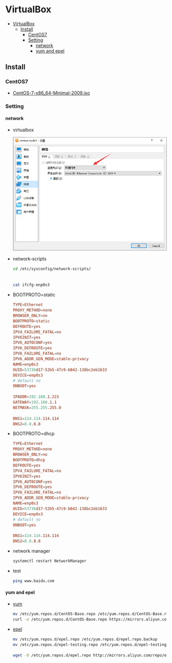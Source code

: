 # VirtualBox

- [VirtualBox](#virtualbox)
  - [Install](#install)
    - [CentOS7](#centos7)
    - [Setting](#setting)
      - [network](#network)
      - [yum and epel](#yum-and-epel)

## Install

### CentOS7

- [CentOS-7-x86_64-Minimal-2009.iso](https://mirrors.aliyun.com/centos/7.9.2009/isos/x86_64/CentOS-7-x86_64-Minimal-2009.iso)

### Setting

#### network

- virtualbox

  ![vb_network_bridge](../images/vb_network_bridge.png)

- network-scripts

  ```bash
  cd /etc/sysconfig/network-scripts/


  cat ifcfg-enp0s3
  ```

- BOOTPROTO=static

  ```conf
  TYPE=Ethernet
  PROXY_METHOD=none
  BROWSER_ONLY=no
  BOOTPROTO=static
  DEFROUTE=yes
  IPV4_FAILURE_FATAL=no
  IPV6INIT=yes
  IPV6_AUTOCONF=yes
  IPV6_DEFROUTE=yes
  IPV6_FAILURE_FATAL=no
  IPV6_ADDR_GEN_MODE=stable-privacy
  NAME=enp0s3
  UUID=53736d17-52b5-47c9-b042-138bc2eb1633
  DEVICE=enp0s3
  # default no
  ONBOOT=yes

  IPADDR=192.168.1.223
  GATEWAY=192.168.1.1
  NETMASK=255.255.255.0

  DNS1=114.114.114.114
  DNS2=8.8.8.8
  ```

- BOOTPROTO=dhcp

  ```conf
  TYPE=Ethernet
  PROXY_METHOD=none
  BROWSER_ONLY=no
  BOOTPROTO=dhcp
  DEFROUTE=yes
  IPV4_FAILURE_FATAL=no
  IPV6INIT=yes
  IPV6_AUTOCONF=yes
  IPV6_DEFROUTE=yes
  IPV6_FAILURE_FATAL=no
  IPV6_ADDR_GEN_MODE=stable-privacy
  NAME=enp0s3
  UUID=53736d17-52b5-47c9-b042-138bc2eb1633
  DEVICE=enp0s3
  # default no
  ONBOOT=yes

  DNS1=114.114.114.114
  DNS2=8.8.8.8
  ```

- network manager

  ```bash
  systemctl restart NetworkManager
  ```

- test

  ```bash
  ping www.baidu.com
  ```

#### yum and epel

- [yum](https://developer.aliyun.com/mirror/centos)

  ```bash
  mv /etc/yum.repos.d/CentOS-Base.repo /etc/yum.repos.d/CentOS-Base.repo.backup
  curl -o /etc/yum.repos.d/CentOS-Base.repo https://mirrors.aliyun.com/repo/Centos-7.repo
  ```

- [epel](https://developer.aliyun.com/mirror/epel)

  ```bash
  mv /etc/yum.repos.d/epel.repo /etc/yum.repos.d/epel.repo.backup
  mv /etc/yum.repos.d/epel-testing.repo /etc/yum.repos.d/epel-testing.repo.backup

  wget -O /etc/yum.repos.d/epel.repo http://mirrors.aliyun.com/repo/epel-7.repo
  ```
